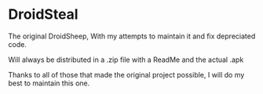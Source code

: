 DroidSteal
==========

The original DroidSheep, With my attempts to maintain it and fix depreciated code.

Will always be distributed in a .zip file with a ReadMe and the actual .apk

Thanks to all of those that made the original project possible, I will do my best to maintain this one.


